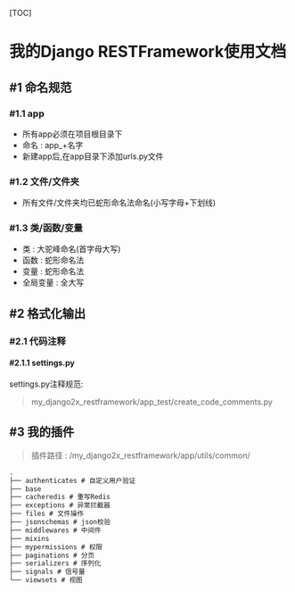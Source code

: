[TOC]

# 我的Django RESTFramework使用文档 


## #1 命名规范 

### #1.1 app

- 所有app必须在项目根目录下
- 命名 : app_+名字
- 新建app后,在app目录下添加urls.py文件

### #1.2 文件/文件夹

- 所有文件/文件夹均已蛇形命名法命名(小写字母+下划线)

### #1.3 类/函数/变量 

- 类 : 大驼峰命名(首字母大写)
- 函数 : 蛇形命名法
- 变量 : 蛇形命名法 
- 全局变量 : 全大写 

## #2 格式化输出 

### #2.1 代码注释 

#### #2.1.1 settings.py

settings.py注释规范: 

> my_django2x_restframework/app_test/create_code_comments.py 

## #3 我的插件 

> 插件路径 : /my_django2x_restframework/app/utils/common/

```html
.
├── authenticates # 自定义用户验证 
├── base
├── cacheredis # 重写Redis
├── exceptions # 异常拦截器 
├── files # 文件操作 
├── jsonschemas # json校验 
├── middlewares # 中间件 
├── mixins
├── mypermissions # 权限 
├── paginations # 分页 
├── serializers # 序列化 
├── signals # 信号量 
└── viewsets # 视图 
```







